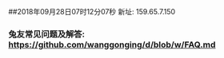 ##2018年09月28日07时12分07秒 新址: 159.65.7.150
### 兔友常见问题及解答: https://github.com/wanggonging/d/blob/w/FAQ.md
